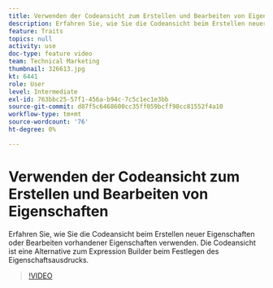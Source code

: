 ```yaml
---
title: Verwenden der Codeansicht zum Erstellen und Bearbeiten von Eigenschaften
description: Erfahren Sie, wie Sie die Codeansicht beim Erstellen neuer Eigenschaften oder Bearbeiten vorhandener Eigenschaften verwenden. Die Codeansicht ist eine Alternative zum Expression Builder beim Festlegen des Eigenschaftsausdrucks.
feature: Traits
topics: null
activity: use
doc-type: feature video
team: Technical Marketing
thumbnail: 326613.jpg
kt: 6441
role: User
level: Intermediate
exl-id: 763bbc25-57f1-456a-b94c-7c5c1ec1e3bb
source-git-commit: d87f5c6468600cc35ff059bcff98cc81552f4a10
workflow-type: tm+mt
source-wordcount: '76'
ht-degree: 0%

---
```


# Verwenden der Codeansicht zum Erstellen und Bearbeiten von Eigenschaften

Erfahren Sie, wie Sie die Codeansicht beim Erstellen neuer Eigenschaften oder Bearbeiten vorhandener Eigenschaften verwenden. Die Codeansicht ist eine Alternative zum Expression Builder beim Festlegen des Eigenschaftsausdrucks.

>[!VIDEO](https://video.tv.adobe.com/v/326613/?quality=12&learn=on)
